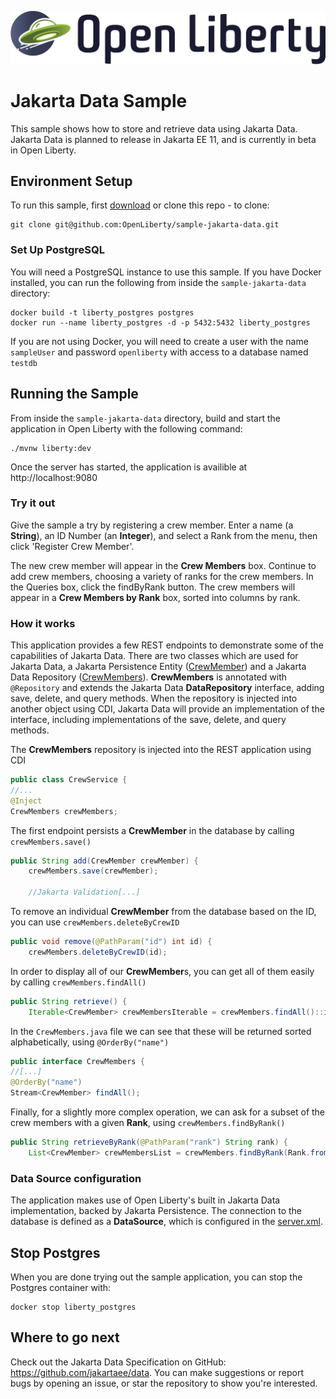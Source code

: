 ![](https://github.com/OpenLiberty/open-liberty/blob/master/logos/logo_horizontal_light_navy.png)

# Jakarta Data Sample
This sample shows how to store and retrieve data using Jakarta Data. Jakarta Data is planned to release in Jakarta EE 11, and is currently in beta in Open Liberty.

## Environment Setup
To run this sample, first [download](https://github.com/OpenLiberty/sample-jakarta-data/archive/main.zip) or clone this repo - to clone:
```
git clone git@github.com:OpenLiberty/sample-jakarta-data.git
```

### Set Up PostgreSQL
You will need a PostgreSQL instance to use this sample. If you have Docker installed, you can run the following from inside the `sample-jakarta-data` directory:

```
docker build -t liberty_postgres postgres
docker run --name liberty_postgres -d -p 5432:5432 liberty_postgres
```
If you are not using Docker, you will need to create a user with the name `sampleUser` and password `openliberty` with access to a database named `testdb`

## Running the Sample
From inside the `sample-jakarta-data` directory, build and start the application in Open Liberty with the following command:
```
./mvnw liberty:dev
```

Once the server has started, the application is availible at http://localhost:9080

### Try it out
Give the sample a try by registering a crew member. Enter a name (a **String**), an ID Number (an **Integer**), and select a Rank from the menu, then click 'Register Crew Member'.

The new crew member will appear in the **Crew Members** box. Continue to add crew members, choosing a variety of ranks for the crew members. In the Queries box, click the findByRank button. The crew members will appear in a **Crew Members by Rank** box, sorted into columns by rank.

### How it works
This application provides a few REST endpoints to demonstrate some of the capabilities of Jakarta Data. 
There are two classes which are used for Jakarta Data, a Jakarta Persistence Entity ([CrewMember](src/main/java/io/openliberty/sample/application/CrewMember.java)) and a Jakarta Data Repository ([CrewMembers](src/main/java/io/openliberty/sample/application/CrewMembers.java)). **CrewMembers** is annotated with `@Repository` and extends the Jakarta Data **DataRepository** interface, adding save, delete, and query methods. When the repository is injected into another object using CDI, Jakarta Data will provide an implementation of the interface, including implementations of the save, delete, and query methods.

The **CrewMembers** repository is injected into the REST application using CDI

```java
public class CrewService {
//...
@Inject
CrewMembers crewMembers;
```

The first endpoint persists a **CrewMember** in the database by calling `crewMembers.save()`

```java
public String add(CrewMember crewMember) {
    crewMembers.save(crewMember);

    //Jakarta Validation[...]

```

To remove an individual **CrewMember** from the database based on the ID, you can use `crewMembers.deleteByCrewID`
```java
public void remove(@PathParam("id") int id) {
    crewMembers.deleteByCrewID(id);
```

In order to display all of our **CrewMember**s, you can get all of them easily by calling `crewMembers.findAll()`
```java
public String retrieve() {
    Iterable<CrewMember> crewMembersIterable = crewMembers.findAll()::iterator;
```
In the `CrewMembers.java` file we can see that these will be returned sorted alphabetically, using `@OrderBy("name")`
```java
public interface CrewMembers {
//[...]
@OrderBy("name")
Stream<CrewMember> findAll();
```

Finally, for a slightly more complex operation, we can ask for a subset of the crew members with a given **Rank**, using `crewMembers.findByRank()`
```java
public String retrieveByRank(@PathParam("rank") String rank) {
    List<CrewMember> crewMembersList = crewMembers.findByRank(Rank.fromString(rank));
```

### Data Source configuration

The application makes use of Open Liberty's built in Jakarta Data implementation, backed by Jakarta Persistence. The connection to the database is defined as a **DataSource**, which is configured in the [server.xml](src/main/liberty/config/server.xml).

## Stop Postgres
When you are done trying out the sample application, you can stop the Postgres container with:
```
docker stop liberty_postgres
```

## Where to go next

Check out the Jakarta Data Specification on GitHub: https://github.com/jakartaee/data.
You can make suggestions or report bugs by opening an issue, or star the repository to show you're interested.

